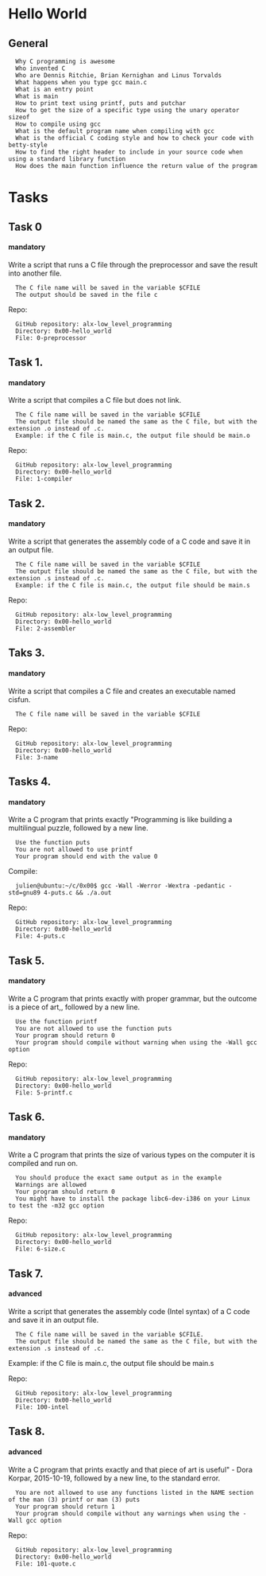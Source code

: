 # Hello World

## General
      Why C programming is awesome
      Who invented C
      Who are Dennis Ritchie, Brian Kernighan and Linus Torvalds
      What happens when you type gcc main.c
      What is an entry point
      What is main
      How to print text using printf, puts and putchar
      How to get the size of a specific type using the unary operator sizeof
      How to compile using gcc
      What is the default program name when compiling with gcc
      What is the official C coding style and how to check your code with betty-style
      How to find the right header to include in your source code when using a standard library function
      How does the main function influence the return value of the program


# Tasks
## Task 0
#### mandatory
Write a script that runs a C file through the preprocessor and save the result into another file.

      The C file name will be saved in the variable $CFILE
      The output should be saved in the file c

Repo:

      GitHub repository: alx-low_level_programming
      Directory: 0x00-hello_world
      File: 0-preprocessor
   

## Task 1.
#### mandatory
Write a script that compiles a C file but does not link.

      The C file name will be saved in the variable $CFILE
      The output file should be named the same as the C file, but with the extension .o instead of .c.
      Example: if the C file is main.c, the output file should be main.o

Repo:

      GitHub repository: alx-low_level_programming
      Directory: 0x00-hello_world
      File: 1-compiler
   

## Task 2.
#### mandatory
Write a script that generates the assembly code of a C code and save it in an output file.

      The C file name will be saved in the variable $CFILE
      The output file should be named the same as the C file, but with the extension .s instead of .c.
      Example: if the C file is main.c, the output file should be main.s
 
Repo:

      GitHub repository: alx-low_level_programming
      Directory: 0x00-hello_world
      File: 2-assembler
   

## Taks 3.
#### mandatory
Write a script that compiles a C file and creates an executable named cisfun.

      The C file name will be saved in the variable $CFILE
 
Repo:

      GitHub repository: alx-low_level_programming
      Directory: 0x00-hello_world
      File: 3-name
   

## Tasks 4.
#### mandatory
Write a C program that prints exactly "Programming is like building a multilingual puzzle, followed by a new line.

      Use the function puts
      You are not allowed to use printf
      Your program should end with the value 0

Compile:

      julien@ubuntu:~/c/0x00$ gcc -Wall -Werror -Wextra -pedantic -std=gnu89 4-puts.c && ./a.out

Repo:

      GitHub repository: alx-low_level_programming
      Directory: 0x00-hello_world
      File: 4-puts.c
   

## Task 5.
#### mandatory
Write a C program that prints exactly with proper grammar, but the outcome is a piece of art,, followed by a new line.

      Use the function printf
      You are not allowed to use the function puts
      Your program should return 0
      Your program should compile without warning when using the -Wall gcc option
 
Repo:

      GitHub repository: alx-low_level_programming
      Directory: 0x00-hello_world
      File: 5-printf.c
   

## Task 6.
#### mandatory
Write a C program that prints the size of various types on the computer it is compiled and run on.

      You should produce the exact same output as in the example
      Warnings are allowed
      Your program should return 0
      You might have to install the package libc6-dev-i386 on your Linux to test the -m32 gcc option
 
Repo:

      GitHub repository: alx-low_level_programming
      Directory: 0x00-hello_world
      File: 6-size.c
   

## Task 7.
#### advanced
Write a script that generates the assembly code (Intel syntax) of a C code and save it in an output file.

      The C file name will be saved in the variable $CFILE.
      The output file should be named the same as the C file, but with the extension .s instead of .c.
Example: if the C file is main.c, the output file should be main.s
 
Repo:

      GitHub repository: alx-low_level_programming
      Directory: 0x00-hello_world
      File: 100-intel
   

## Task 8.
#### advanced
Write a C program that prints exactly and that piece of art is useful" - Dora Korpar, 2015-10-19, followed by a new line, to the standard error.

      You are not allowed to use any functions listed in the NAME section of the man (3) printf or man (3) puts
      Your program should return 1
      Your program should compile without any warnings when using the -Wall gcc option
 
Repo:

      GitHub repository: alx-low_level_programming
      Directory: 0x00-hello_world
      File: 101-quote.c

